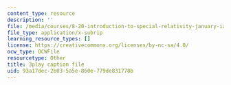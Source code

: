 ```yaml
---
content_type: resource
description: ''
file: /media/courses/8-20-introduction-to-special-relativity-january-iap-2021/93a17dec2b035a5e860e779de831778b_d8IDtE-Ea0o.vtt
file_type: application/x-subrip
learning_resource_types: []
license: https://creativecommons.org/licenses/by-nc-sa/4.0/
ocw_type: OCWFile
resourcetype: Other
title: 3play caption file
uid: 93a17dec-2b03-5a5e-860e-779de831778b
---
```

